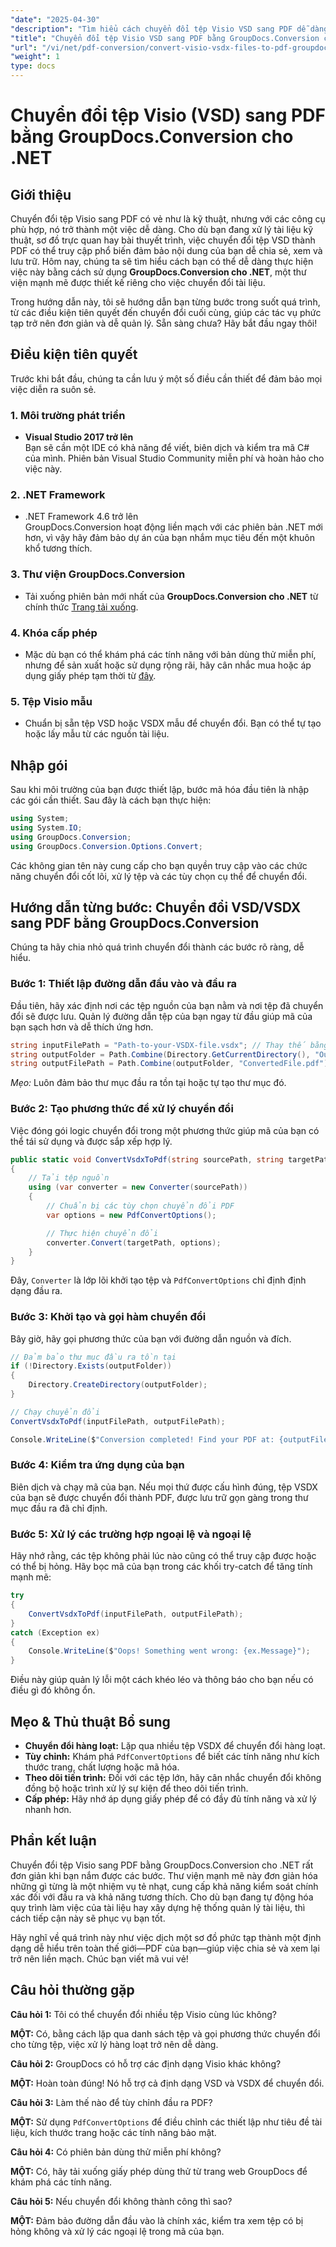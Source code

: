```yaml
---
"date": "2025-04-30"
"description": "Tìm hiểu cách chuyển đổi tệp Visio VSD sang PDF dễ dàng bằng GroupDocs.Conversion cho .NET. Hướng dẫn này bao gồm cài đặt, thiết lập và các trường hợp sử dụng thực tế."
"title": "Chuyển đổi tệp Visio VSD sang PDF bằng GroupDocs.Conversion cho .NET&#58; Hướng dẫn toàn diện"
"url": "/vi/net/pdf-conversion/convert-visio-vsdx-files-to-pdf-groupdocs-net/"
"weight": 1
type: docs
---
```

# Chuyển đổi tệp Visio (VSD) sang PDF bằng GroupDocs.Conversion cho .NET

## Giới thiệu

Chuyển đổi tệp Visio sang PDF có vẻ như là kỹ thuật, nhưng với các công cụ phù hợp, nó trở thành một việc dễ dàng. Cho dù bạn đang xử lý tài liệu kỹ thuật, sơ đồ trực quan hay bài thuyết trình, việc chuyển đổi tệp VSD thành PDF có thể truy cập phổ biến đảm bảo nội dung của bạn dễ chia sẻ, xem và lưu trữ. Hôm nay, chúng ta sẽ tìm hiểu cách bạn có thể dễ dàng thực hiện việc này bằng cách sử dụng **GroupDocs.Conversion cho .NET**, một thư viện mạnh mẽ được thiết kế riêng cho việc chuyển đổi tài liệu.

Trong hướng dẫn này, tôi sẽ hướng dẫn bạn từng bước trong suốt quá trình, từ các điều kiện tiên quyết đến chuyển đổi cuối cùng, giúp các tác vụ phức tạp trở nên đơn giản và dễ quản lý. Sẵn sàng chưa? Hãy bắt đầu ngay thôi!

## Điều kiện tiên quyết

Trước khi bắt đầu, chúng ta cần lưu ý một số điều cần thiết để đảm bảo mọi việc diễn ra suôn sẻ.

### 1. Môi trường phát triển

- **Visual Studio 2017 trở lên**  
Bạn sẽ cần một IDE có khả năng để viết, biên dịch và kiểm tra mã C# của mình. Phiên bản Visual Studio Community miễn phí và hoàn hảo cho việc này.

### 2. .NET Framework

- .NET Framework 4.6 trở lên  
GroupDocs.Conversion hoạt động liền mạch với các phiên bản .NET mới hơn, vì vậy hãy đảm bảo dự án của bạn nhắm mục tiêu đến một khuôn khổ tương thích.

### 3. Thư viện GroupDocs.Conversion

- Tải xuống phiên bản mới nhất của **GroupDocs.Conversion cho .NET** từ chính thức [Trang tải xuống](https://releases.groupdocs.com/conversion/net/).

### 4. Khóa cấp phép

- Mặc dù bạn có thể khám phá các tính năng với bản dùng thử miễn phí, nhưng để sản xuất hoặc sử dụng rộng rãi, hãy cân nhắc mua hoặc áp dụng giấy phép tạm thời từ [đây](https://purchase.groupdocs.com/temporary-license/).

### 5. Tệp Visio mẫu

- Chuẩn bị sẵn tệp VSD hoặc VSDX mẫu để chuyển đổi. Bạn có thể tự tạo hoặc lấy mẫu từ các nguồn tài liệu.

## Nhập gói

Sau khi môi trường của bạn được thiết lập, bước mã hóa đầu tiên là nhập các gói cần thiết. Sau đây là cách bạn thực hiện:

```csharp
using System;
using System.IO;
using GroupDocs.Conversion;
using GroupDocs.Conversion.Options.Convert;
```

Các không gian tên này cung cấp cho bạn quyền truy cập vào các chức năng chuyển đổi cốt lõi, xử lý tệp và các tùy chọn cụ thể để chuyển đổi.

## Hướng dẫn từng bước: Chuyển đổi VSD/VSDX sang PDF bằng GroupDocs.Conversion

Chúng ta hãy chia nhỏ quá trình chuyển đổi thành các bước rõ ràng, dễ hiểu.

### Bước 1: Thiết lập đường dẫn đầu vào và đầu ra

Đầu tiên, hãy xác định nơi các tệp nguồn của bạn nằm và nơi tệp đã chuyển đổi sẽ được lưu. Quản lý đường dẫn tệp của bạn ngay từ đầu giúp mã của bạn sạch hơn và dễ thích ứng hơn.

```csharp
string inputFilePath = "Path-to-your-VSDX-file.vsdx"; // Thay thế bằng đường dẫn tệp thực tế của bạn
string outputFolder = Path.Combine(Directory.GetCurrentDirectory(), "Output");
string outputFilePath = Path.Combine(outputFolder, "ConvertedFile.pdf");
```

*Mẹo:* Luôn đảm bảo thư mục đầu ra tồn tại hoặc tự tạo thư mục đó.

### Bước 2: Tạo phương thức để xử lý chuyển đổi

Việc đóng gói logic chuyển đổi trong một phương thức giúp mã của bạn có thể tái sử dụng và được sắp xếp hợp lý.

```csharp
public static void ConvertVsdxToPdf(string sourcePath, string targetPath)
{
    // Tải tệp nguồn
    using (var converter = new Converter(sourcePath))
    {
        // Chuẩn bị các tùy chọn chuyển đổi PDF
        var options = new PdfConvertOptions();

        // Thực hiện chuyển đổi
        converter.Convert(targetPath, options);
    }
}
```

Đây, `Converter` là lớp lõi khởi tạo tệp và `PdfConvertOptions` chỉ định định dạng đầu ra.

### Bước 3: Khởi tạo và gọi hàm chuyển đổi

Bây giờ, hãy gọi phương thức của bạn với đường dẫn nguồn và đích.

```csharp
// Đảm bảo thư mục đầu ra tồn tại
if (!Directory.Exists(outputFolder))
{
    Directory.CreateDirectory(outputFolder);
}

// Chạy chuyển đổi
ConvertVsdxToPdf(inputFilePath, outputFilePath);

Console.WriteLine($"Conversion completed! Find your PDF at: {outputFilePath}");
```

### Bước 4: Kiểm tra ứng dụng của bạn

Biên dịch và chạy mã của bạn. Nếu mọi thứ được cấu hình đúng, tệp VSDX của bạn sẽ được chuyển đổi thành PDF, được lưu trữ gọn gàng trong thư mục đầu ra đã chỉ định.

### Bước 5: Xử lý các trường hợp ngoại lệ và ngoại lệ

Hãy nhớ rằng, các tệp không phải lúc nào cũng có thể truy cập được hoặc có thể bị hỏng. Hãy bọc mã của bạn trong các khối try-catch để tăng tính mạnh mẽ:

```csharp
try
{
    ConvertVsdxToPdf(inputFilePath, outputFilePath);
}
catch (Exception ex)
{
    Console.WriteLine($"Oops! Something went wrong: {ex.Message}");
}
```

Điều này giúp quản lý lỗi một cách khéo léo và thông báo cho bạn nếu có điều gì đó không ổn.

## Mẹo & Thủ thuật Bổ sung

- **Chuyển đổi hàng loạt:** Lặp qua nhiều tệp VSDX để chuyển đổi hàng loạt.
- **Tùy chỉnh:** Khám phá `PdfConvertOptions` để biết các tính năng như kích thước trang, chất lượng hoặc mã hóa.
- **Theo dõi tiến trình:** Đối với các tệp lớn, hãy cân nhắc chuyển đổi không đồng bộ hoặc trình xử lý sự kiện để theo dõi tiến trình.
- **Cấp phép:** Hãy nhớ áp dụng giấy phép để có đầy đủ tính năng và xử lý nhanh hơn.

## Phần kết luận

Chuyển đổi tệp Visio sang PDF bằng GroupDocs.Conversion cho .NET rất đơn giản khi bạn nắm được các bước. Thư viện mạnh mẽ này đơn giản hóa những gì từng là một nhiệm vụ tẻ nhạt, cung cấp khả năng kiểm soát chính xác đối với đầu ra và khả năng tương thích. Cho dù bạn đang tự động hóa quy trình làm việc của tài liệu hay xây dựng hệ thống quản lý tài liệu, thì cách tiếp cận này sẽ phục vụ bạn tốt.

Hãy nghĩ về quá trình này như việc dịch một sơ đồ phức tạp thành một định dạng dễ hiểu trên toàn thế giới—PDF của bạn—giúp việc chia sẻ và xem lại trở nên liền mạch. Chúc bạn viết mã vui vẻ!

## Câu hỏi thường gặp

**Câu hỏi 1:** Tôi có thể chuyển đổi nhiều tệp Visio cùng lúc không?  

**MỘT:** Có, bằng cách lặp qua danh sách tệp và gọi phương thức chuyển đổi cho từng tệp, việc xử lý hàng loạt trở nên dễ dàng.

**Câu hỏi 2:** GroupDocs có hỗ trợ các định dạng Visio khác không?  

**MỘT:** Hoàn toàn đúng! Nó hỗ trợ cả định dạng VSD và VSDX để chuyển đổi.

**Câu hỏi 3:** Làm thế nào để tùy chỉnh đầu ra PDF?  

**MỘT:** Sử dụng `PdfConvertOptions` để điều chỉnh các thiết lập như tiêu đề tài liệu, kích thước trang hoặc các tính năng bảo mật.

**Câu hỏi 4:** Có phiên bản dùng thử miễn phí không?  

**MỘT:** Có, hãy tải xuống giấy phép dùng thử từ trang web GroupDocs để khám phá các tính năng.

**Câu hỏi 5:** Nếu chuyển đổi không thành công thì sao?  

**MỘT:** Đảm bảo đường dẫn đầu vào là chính xác, kiểm tra xem tệp có bị hỏng không và xử lý các ngoại lệ trong mã của bạn.